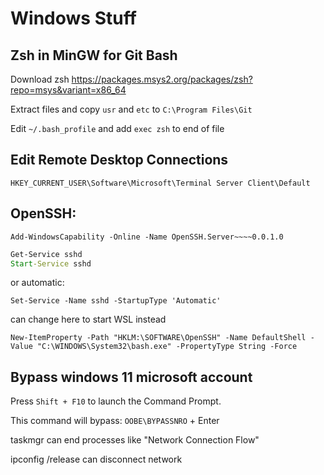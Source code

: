 # Windows Stuff

## Zsh in MinGW for Git Bash
Download zsh https://packages.msys2.org/packages/zsh?repo=msys&variant=x86_64

Extract files and copy `usr` and `etc` to `C:\Program Files\Git`

Edit `~/.bash_profile` and add `exec zsh` to end of file


## Edit Remote Desktop Connections
```
HKEY_CURRENT_USER\Software\Microsoft\Terminal Server Client\Default
```

## OpenSSH:
```
Add-WindowsCapability -Online -Name OpenSSH.Server~~~~0.0.1.0
```

```cmd
Get-Service sshd
Start-Service sshd
```

or automatic:
```
Set-Service -Name sshd -StartupType 'Automatic'
```

can change here to start WSL instead
```
New-ItemProperty -Path "HKLM:\SOFTWARE\OpenSSH" -Name DefaultShell -Value "C:\WINDOWS\System32\bash.exe" -PropertyType String -Force
```

## Bypass windows 11 microsoft account
Press `Shift + F10` to launch the Command Prompt.

This command will bypass: `OOBE\BYPASSNRO` + Enter

taskmgr can end processes like "Network Connection Flow"

ipconfig /release can disconnect network

